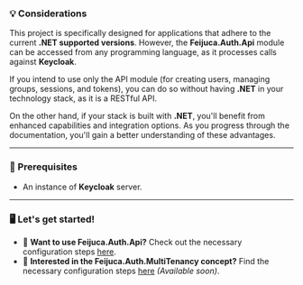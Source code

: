 ### 💡 Considerations

This project is specifically designed for applications that adhere to the current **.NET supported versions**. However, the **Feijuca.Auth.Api** module can be accessed from any programming language, as it processes calls against **Keycloak**.

If you intend to use only the API module (for creating users, managing groups, sessions, and tokens), you can do so without having **.NET** in your technology stack, as it is a RESTful API. 

On the other hand, if your stack is built with **.NET**, you'll benefit from enhanced capabilities and integration options. As you progress through the documentation, you'll gain a better understanding of these advantages.

---

### 🔧 Prerequisites
- An instance of **Keycloak** server.

---

### 🖥️ Let's get started!

- 🔧 **Want to use Feijuca.Auth.Api?** Check out the necessary configuration steps [here](/Feijuca.Auth/docs/whatIsFeijucaAuthApi.html).
- 🏢 **Interested in the Feijuca.Auth.MultiTenancy concept?** Find the necessary configuration steps [here](/Feijuca.Auth/docs/keycloakMandatoryConfigs.html) _(Available soon)_.

